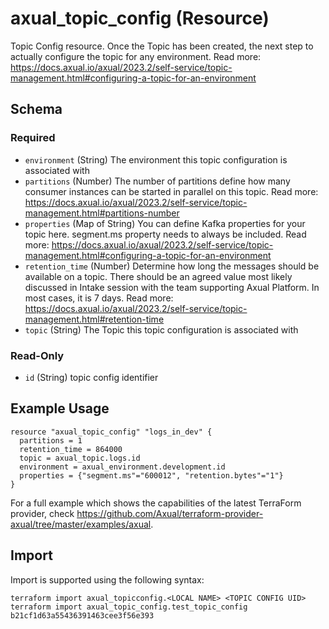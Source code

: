 # axual_topic_config (Resource)

Topic Config resource. Once the Topic has been created, the next step to actually configure the topic for any environment. Read more: https://docs.axual.io/axual/2023.2/self-service/topic-management.html#configuring-a-topic-for-an-environment

<!-- schema generated by tfplugindocs -->
## Schema

### Required

- `environment` (String) The environment this topic configuration is associated with
- `partitions` (Number) The number of partitions define how many consumer instances can be started in parallel on this topic. Read more: https://docs.axual.io/axual/2023.2/self-service/topic-management.html#partitions-number
- `properties` (Map of String) You can define Kafka properties for your topic here. segment.ms property needs to always be included. Read more: https://docs.axual.io/axual/2023.2/self-service/topic-management.html#configuring-a-topic-for-an-environment
- `retention_time` (Number) Determine how long the messages should be available on a topic. There should be an agreed value most likely discussed in Intake session with the team supporting Axual Platform. In most cases, it is 7 days. Read more: https://docs.axual.io/axual/2023.2/self-service/topic-management.html#retention-time
- `topic` (String) The Topic this topic configuration is associated with

### Read-Only

- `id` (String) topic config identifier

## Example Usage

```hcl
resource "axual_topic_config" "logs_in_dev" {
  partitions = 1
  retention_time = 864000
  topic = axual_topic.logs.id
  environment = axual_environment.development.id
  properties = {"segment.ms"="600012", "retention.bytes"="1"}
}
```

For a full example which shows the capabilities of the latest TerraForm provider, check https://github.com/Axual/terraform-provider-axual/tree/master/examples/axual.

## Import

Import is supported using the following syntax:

```shell
terraform import axual_topicconfig.<LOCAL NAME> <TOPIC CONFIG UID>
terraform import axual_topic_config.test_topic_config b21cf1d63a55436391463cee3f56e393
```